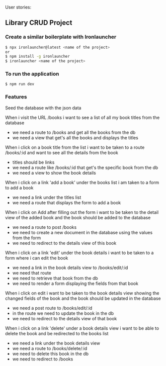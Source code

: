 User stories:

## Library CRUD Project
 
### Create a similar boilerplate with Ironlauncher
```bash
$ npx ironlauncher@latest <name of the project> 
or
$ npm install -g ironlauncher
$ ironlauncher <name of the project>
```
 
### To run the application
```bash
$ npm run dev
```
 
### Features
 
Seed the database with the json data 
 
When i visit the URL /books i want to see a list of all my book titles from the database
- we need a route to /books and get all the books from the db
- we need a view that get's all the books and displays the titles
 
 
 
When i click on a book title from the list i want to be taken to a route /books/:id and want to see all the details from the book
- titles should be links
- we need a route like /books/:id that get's the specific book from the db 
- we need a view to show the book details
 
 
When i click on a link 'add a book' under the books list i am taken to a form to add a book
- we need a link under the titles list
- we need a route that displays the form to add a book
 
When i click on Add after filling out the form i want to be taken to the detail view of the added book and the book should be added to the database
- we need a route to post /books
- we need to create a new document in the database using the values from the form
- we need to redirect to the details view of this book
 
 
When i click on a link 'edit' under the book details i want to be taken to a form where i can edit the book
- we need a link in the book details view to /books/edit/:id
- we need that route
- we need to retrieve that book from the db
- we need to render a form displaying the fields from that book
 
 
When i click on edit i want to be taken to the book details view showing the changed fields of the book and the book should be updated in the database
- we need a post route to /books/edit/:id
- in the route we need to update the book in the db
- we need to redirect to the details view of that book
 
 
When i click on a link 'delete' under a book details view i want to be able to delete the book and be redirected to the books list 
- we need a link under the book details view
- we need a route to /books/delete/:id
- we need to delete this book in the db
- we need to redirect to /books